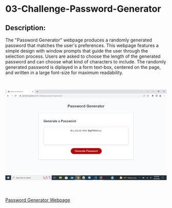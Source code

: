 # 03-Challenge-Password-Generator

## Description:
The "Password Generator" webpage produces a randomly generated password that matches the user's preferences. This webpage features a simple design with window prompts that guide the user through the selection process. Users are asked to choose the length of the generated password and can choose what kind of characters to include. The randomly generated password is diplayed in a form text-box, centered on the page, and written in a large font-size for maximum readability. 

&nbsp;
&nbsp;







![Password Generator Webpage Screenshot](.\assets\password-gen-scrnshot.png)
&nbsp;\
&nbsp;\
&nbsp;\
[Password Generator Webpage](https://jkanvision.github.io/03-challenge-password-generator/)